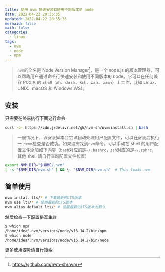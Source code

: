 ```yaml
---
title: 使用 nvm 快速安装和使用不同版本的 node
date: 2022-04-22 20:35:35
updated: 2022-04-22 20:35:35
mermaid: false
math: false
categories:
  - linux
tags:
  - nvm
  - node
  - npm
---
```


> `nvm`的全名是 Node Version Manager[^1]，是一个 node.js 的版本管理器，可以帮助用户通过命令行快速安装和使用不同版本的 node。它可以在任何兼容 POSIX 的 shell（sh、dash、ksh、zsh、bash）上工作，比如 Linux、UNIX、macOS 和 Windows WSL。

## 安装

只需要在终端执行下面这行命令

```bash
curl -o- https://cdn.jsdelivr.net/gh/nvm-sh/nvm/install.sh | bash
```

> 一般情况下，该安装脚本会尝试自动处理用户配置文件，可以在安装后执行一下`nvm`检查是否成功。如果没有找到`nvm`命令，可以手动在 shell 的用户配置文件添加如下内容（`bash`对应的是`~/.bashrc`，`zsh`对应的是`~/.zshrc`，其他 shell 请自行查询配置文件位置）

```bash
export NVM_DIR="$HOME/.nvm"
[ -s "$NVM_DIR/nvm.sh" ] && \. "$NVM_DIR/nvm.sh"  # This loads nvm
```

## 简单使用

```bash
nvm install lts/* # 下载最新的LTS版本
nvm use lts/* # 使用最新的LTS版本
nvm alias default lts/* # 设置最新的LTS版本为默认
```

然后检查一下配置是否生效

```bash
$ which npm
/home/idea/.nvm/versions/node/v16.14.2/bin/npm
$ which node
/home/idea/.nvm/versions/node/v16.14.2/bin/node
```

更多使用姿势请自行搜索

[^1]: https://github.com/nvm-sh/nvm
